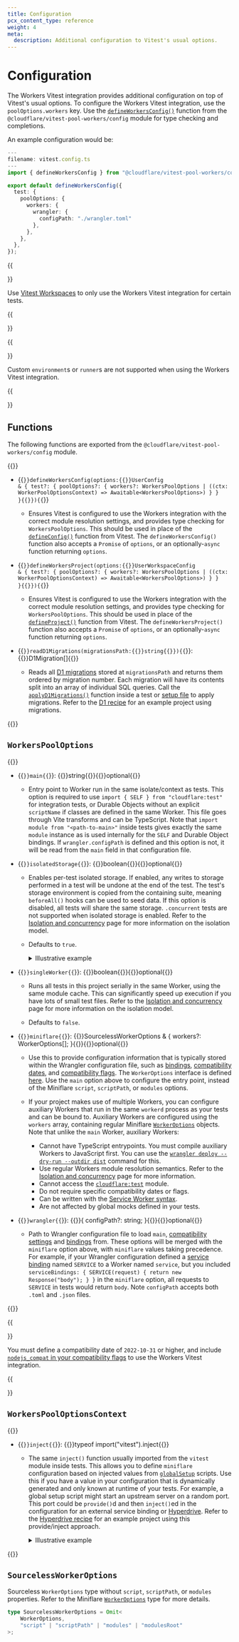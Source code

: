 ```yaml
---
title: Configuration
pcx_content_type: reference
weight: 4
meta:
  description: Additional configuration to Vitest's usual options.
---
```


# Configuration

The Workers Vitest integration provides additional configuration on top of Vitest's usual options. To configure the Workers Vitest integration, use the `poolOptions.workers` key. Use the [`defineWorkersConfig()`](/workers/testing/vitest-integration/configuration/#functions) function from the `@cloudflare/vitest-pool-workers/config` module for type checking and completions.

An example configuration would be:

```ts
---
filename: vitest.config.ts
---
import { defineWorkersConfig } from "@cloudflare/vitest-pool-workers/config";

export default defineWorkersConfig({
  test: {
    poolOptions: {
      workers: {
        wrangler: {
          configPath: "./wrangler.toml"
        },
      },
    },
  },
});
```

{{<Aside type="note">}}

Use [Vitest Workspaces](https://vitest.dev/guide/workspace) to only use the Workers Vitest integration for certain tests.

{{</Aside>}}

{{<Aside type="warning">}}

Custom `environment`s or `runner`s are not supported when using the Workers Vitest integration.

{{</Aside>}}

## Functions

The following functions are exported from the `@cloudflare/vitest-pool-workers/config` module.

{{<definitions>}}

- {{<code>}}defineWorkersConfig(options:{{<param-type>}}UserConfig & { test?: { poolOptions?: { workers?: WorkersPoolOptions | ((ctx: WorkerPoolOptionsContext) => Awaitable\<WorkersPoolOptions>) } } }{{</param-type>}}){{</code>}}

  - Ensures Vitest is configured to use the Workers integration with the correct module resolution settings, and provides type checking for `WorkersPoolOptions`. This should be used in place of the [`defineConfig()`](https://vitest.dev/config/file.html) function from Vitest. The `defineWorkersConfig()` function also accepts a `Promise` of `options`, or an optionally-`async` function returning `options`.

- {{<code>}}defineWorkersProject(options:{{<param-type>}}UserWorkspaceConfig & { test?: { poolOptions?: { workers?: WorkersPoolOptions | ((ctx: WorkerPoolOptionsContext) => Awaitable\<WorkersPoolOptions>) } } }{{</param-type>}}){{</code>}}

  - Ensures Vitest is configured to use the Workers integration with the correct module resolution settings, and provides type checking for `WorkersPoolOptions`. This should be used in place of the [`defineProject()`](https://vitest.dev/guide/workspace) function from Vitest. The `defineWorkersProject()` function also accepts a `Promise` of `options`, or an optionally-`async` function returning `options`.

- {{<code>}}readD1Migrations(migrationsPath:{{<param-type>}}string{{</param-type>}}){{</code>}}: {{<type>}}D1Migration[]{{</type>}}

  - Reads all [D1 migrations](/d1/reference/migrations/) stored at `migrationsPath` and returns them ordered by migration number. Each migration will have its contents split into an array of individual SQL queries. Call the [`applyD1Migrations()`](/workers/testing/vitest-integration/test-apis/#d1) function inside a test or [setup file](https://vitest.dev/config/#setupfiles) to apply migrations. Refer to the [D1&nbsp;recipe](https://github.com/cloudflare/workers-sdk/tree/main/fixtures/vitest-pool-workers-examples/d1) for an example project using migrations.

{{</definitions>}}

## `WorkersPoolOptions`

{{<definitions>}}

- {{<code>}}main{{</code>}}: {{<type>}}string{{</type>}}{{<prop-meta>}}optional{{</prop-meta>}}

  - Entry point to Worker run in the same isolate/context as tests. This option is required to use `import { SELF } from "cloudflare:test"` for integration tests, or Durable Objects without an explicit `scriptName` if classes are defined in the same Worker. This file goes through Vite transforms and can be TypeScript. Note that `import module from "<path-to-main>"` inside tests gives exactly the same `module` instance as is used internally for the `SELF` and Durable Object bindings. If `wrangler.configPath` is defined and this option is not, it will be read from the `main` field in that configuration file.

- {{<code>}}isolatedStorage{{</code>}}: {{<type>}}boolean{{</type>}}{{<prop-meta>}}optional{{</prop-meta>}}

  - Enables per-test isolated storage. If enabled, any writes to storage performed in a test will be undone at the end of the test. The test's storage environment is copied from the containing suite, meaning `beforeAll()` hooks can be used to seed data. If this option is disabled, all tests will share the same storage. `.concurrent` tests are not supported when isolated storage is enabled. Refer to the [Isolation and concurrency](/workers/testing/vitest-integration/isolation-and-concurrency/) page for more information on the isolation model.

  - Defaults to `true`.

    <details>
    <summary>Illustrative example</summary>

    ```ts
    import { env } from "cloudflare:test";
    import { beforeAll, beforeEach, describe, test, expect } from "vitest";

    // Get the current list stored in a KV namespace
    async function get(): Promise<string[]> {
      return await env.NAMESPACE.get("list", "json") ?? [];
    }
    // Add an item to the end of the list
    async function append(item: string) {
      const value = await get();
      value.push(item);
      await env.NAMESPACE.put("list", JSON.stringify(value));
    }

    beforeAll(() => append("all"));
    beforeEach(() => append("each"));

    test("one", async () => {
      // Each test gets its own storage environment copied from the parent
      await append("one");
      expect(await get()).toStrictEqual(["all", "each", "one"]);
    });
    // `append("each")` and `append("one")` undone
    test("two", async () => {
      await append("two");
      expect(await get()).toStrictEqual(["all", "each", "two"]);
    });
    // `append("each")` and `append("two")` undone

    describe("describe", async () => {
      beforeAll(() => append("describe all"));
      beforeEach(() => append("describe each"));

      test("three", async () => {
        await append("three");
        expect(await get()).toStrictEqual([
          // All `beforeAll()`s run before `beforeEach()`s
          "all", "describe all", "each", "describe each", "three"
        ]);
      });
      // `append("each")`, `append("describe each")` and `append("three")` undone
      test("four", async () => {
        await append("four");
        expect(await get()).toStrictEqual([
          "all", "describe all", "each", "describe each", "four"
        ]);
      });
      // `append("each")`, `append("describe each")` and `append("four")` undone
    });
    ```

    </details>

- {{<code>}}singleWorker{{</code>}}: {{<type>}}boolean{{</type>}}{{<prop-meta>}}optional{{</prop-meta>}}

  - Runs all tests in this project serially in the same Worker, using the same module cache. This can significantly speed up execution if you have lots of small test files. Refer to the [Isolation and concurrency](/workers/testing/vitest-integration/isolation-and-concurrency/) page for more information on the isolation model.

  - Defaults to `false`.

- {{<code>}}miniflare{{</code>}}: {{<type>}}SourcelessWorkerOptions & { workers?: WorkerOptions[]; }{{</type>}}{{<prop-meta>}}optional{{</prop-meta>}}

  - Use this to provide configuration information that is typically stored within the Wrangler configuration file, such as [bindings](/workers/configuration/bindings/), [compatibility dates](/workers/configuration/compatibility-dates/), and [compatibility flags](/workers/configuration/compatibility-dates/#compatibility-flags). The `WorkerOptions` interface is defined [here](https://github.com/cloudflare/workers-sdk/tree/main/packages/miniflare#interface-workeroptions). Use the `main` option above to configure the entry point, instead of the Miniflare `script`, `scriptPath`, or `modules` options.

  - If your project makes use of multiple Workers, you can configure auxiliary Workers that run in the same `workerd` process as your tests and can be bound to. Auxiliary Workers are configured using the `workers` array, containing regular Miniflare [`WorkerOptions`](https://github.com/cloudflare/workers-sdk/tree/main/packages/miniflare#interface-workeroptions) objects. Note that unlike the `main` Worker, auxiliary Workers:
    - Cannot have TypeScript entrypoints. You must compile auxiliary Workers to JavaScript first. You can use the [`wrangler deploy --dry-run --outdir dist`](/workers/wrangler/commands/#deploy) command for this.
    - Use regular Workers module resolution semantics. Refer to the [Isolation and concurrency](/workers/testing/vitest-integration/isolation-and-concurrency/#modules) page for more information.
    - Cannot access the [`cloudflare:test`](/workers/testing/vitest-integration/test-apis/) module.
    - Do not require specific compatibility dates or flags.
    - Can be written with the [Service Worker syntax](/workers/reference/migrate-to-module-workers/#service-worker-syntax).
    - Are not affected by global mocks defined in your tests.

- {{<code>}}wrangler{{</code>}}: {{<type>}}{ configPath?: string; }{{</type>}}{{<prop-meta>}}optional{{</prop-meta>}}

  - Path to Wrangler configuration file to load `main`, [compatibility settings](/workers/configuration/compatibility-dates/) and [bindings](/workers/configuration/bindings/) from. These options will be merged with the `miniflare` option above, with `miniflare` values taking precedence. For example, if your Wrangler configuration defined a [service binding](/workers/configuration/bindings/about-service-bindings/) named `SERVICE` to a Worker named `service`, but you included `serviceBindings: { SERVICE(request) { return new Response("body"); } }` in the `miniflare` option, all requests to `SERVICE` in tests would return `body`. Note `configPath` accepts both `.toml` and `.json` files.

{{</definitions>}}

{{<Aside type="warning">}}

You must define a compatibility date of `2022-10-31` or higher, and include [`nodejs_compat` in your compatibility flags](/workers/configuration/compatibility-dates/#nodejs-compatibility-flag) to use the Workers Vitest integration.

{{</Aside>}}

## `WorkersPoolOptionsContext`

{{<definitions>}}

- {{<code>}}inject{{</code>}}: {{<type>}}typeof import("vitest").inject{{</type>}}

  - The same `inject()` function usually imported from the `vitest` module inside tests. This allows you to define `miniflare` configuration based on injected values from [`globalSetup`](https://vitest.dev/config/#globalsetup) scripts. Use this if you have a value in your configuration that is dynamically generated and only known at runtime of your tests. For example, a global setup script might start an upstream server on a random port. This port could be `provide()`d and then `inject()`ed in the configuration for an external service binding or [Hyperdrive](/hyperdrive/). Refer to the [Hyperdrive&nbsp;recipe](https://github.com/cloudflare/workers-sdk/tree/main/fixtures/vitest-pool-workers-examples/hyperdrive) for an example project using this provide/inject approach.

    <details>
    <summary>Illustrative example</summary>

    ```ts
    // env.d.ts
    declare module "vitest" {
      interface ProvidedContext {
        port: number;
      }
    }

    // global-setup.ts
    import type { GlobalSetupContext } from "vitest/node";
    export default function ({ provide }: GlobalSetupContext) {
      // Runs inside Node.js, could start server here...
      provide("port", 1337);
      return () => { /* ...then teardown here */ };
    }

    // vitest.config.ts
    import { defineWorkersConfig } from "@cloudflare/vitest-pool-workers/config";
    export default defineWorkersConfig({
      test: {
        globalSetup: ["./global-setup.ts"],
        pool: "@cloudflare/vitest-pool-workers",
        poolOptions: {
          workers: ({ inject }) => ({
            miniflare: {
              hyperdrives: {
                DATABASE: `postgres://user:pass@example.com:${inject("port")}/db`,
              },
            },
          }),
        },
      },
    });
    ```

    </details>

{{</definitions>}}

## `SourcelessWorkerOptions`

Sourceless `WorkerOptions` type without `script`, `scriptPath`, or `modules` properties. Refer to the Miniflare [`WorkerOptions`](https://github.com/cloudflare/workers-sdk/tree/main/packages/miniflare#interface-workeroptions) type for more details.

```ts
type SourcelessWorkerOptions = Omit<
	WorkerOptions,
	"script" | "scriptPath" | "modules" | "modulesRoot"
>;
```
